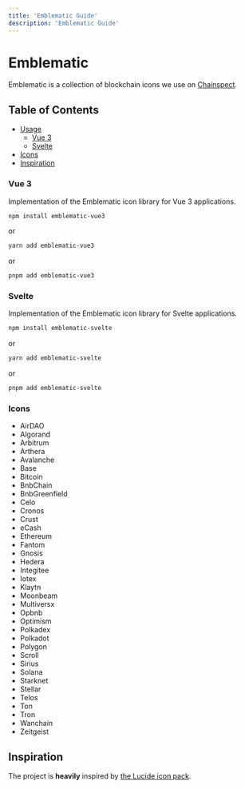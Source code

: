 ```yaml
---
title: 'Emblematic Guide'
description: 'Emblematic Guide'
---
```


# Emblematic

Emblematic is a collection of blockchain icons we use on [Chainspect](https://chainspect.app/).

## Table of Contents

- [Usage](#usage)
  - [Vue 3](#vue-3)
  - [Svelte](#svelte)
- [Icons](#icons)
- [Inspiration](#inspiration)

### Vue 3

Implementation of the Emblematic icon library for Vue 3 applications.

```sh
npm install emblematic-vue3
```

or

```sh
yarn add emblematic-vue3
```

or

```sh
pnpm add emblematic-vue3
```

### Svelte

Implementation of the Emblematic icon library for Svelte applications.

```sh
npm install emblematic-svelte
```

or

```sh
yarn add emblematic-svelte
```

or

```sh
pnpm add emblematic-svelte
```

### Icons

- AirDAO
- Algorand
- Arbitrum
- Arthera
- Avalanche
- Base
- Bitcoin
- BnbChain
- BnbGreenfield
- Celo
- Cronos
- Crust
- eCash
- Ethereum
- Fantom
- Gnosis
- Hedera
- Integitee
- Iotex
- Klaytn
- Moonbeam
- Multiversx
- Opbnb
- Optimism
- Polkadex
- Polkadot
- Polygon
- Scroll
- Sirius
- Solana
- Starknet
- Stellar
- Telos
- Ton
- Tron
- Wanchain
- Zeitgeist

## Inspiration

The project is **heavily** inspired by [the Lucide icon pack](https://lucide.dev/).
